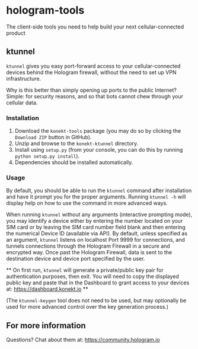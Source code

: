 # hologram-tools
The client-side tools you need to help build your next cellular-connected product

## ktunnel
`ktunnel` gives you easy port-forward access to your cellular-connected devices behind the Hologram firewall, without the need to set up VPN infrastructure. 

Why is this better than simply opening up ports to the public Internet? Simple: for security reasons, and so that bots cannot chew through your cellular data.

### Installation

1. Download the `konekt-tools` package (you may do so by clicking the `Download ZIP` button in GitHub).
2. Unzip and browse to the `konekt-ktunnel` directory.
3. Install using `setup.py` (from your console, you can do this by running `python setup.py install`).
4. Dependencies should be installed automatically.

### Usage

By default, you should be able to run the `ktunnel` command after installation and have it prompt you for the proper arguments. Running `ktunnel -h` will display help on how to use the command in more advanced ways.

When running `ktunnel` without any arguments (interactive prompting mode), you may identify a device either by entering the number located on your SIM card or by leaving the SIM card number field blank and then entering the numerical Device ID (available via API). By default, unless specified as an argument, `ktunnel` listens on localhost Port 9999 for connections, and tunnels connections through the Hologram Firewall in a secure and encrypted way. Once past the Hologram Firewall, data is sent to the destination device and device port specified by the user.

** On first run, `ktunnel` will generate a private/public key pair for authentication purposes, then exit. You will need to copy the displayed public key and paste that in the Dashboard to grant access to your devices at: https://dashboard.konekt.io **

(The `ktunnel-keygen` tool does not need to be used, but may optionally be used for more advanced control over the key generation process.)

## For more information
Questions? Chat about them at: https://community.hologram.io
